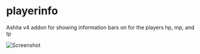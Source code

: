 # playerinfo
Ashita v4 addon for showing information bars on for the players hp, mp, and tp

![Screenshot](https://user-images.githubusercontent.com/7691562/210188301-86fbbb32-d697-460b-b9b4-b9890748f679.png)
